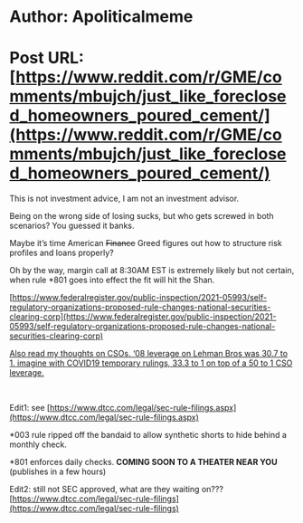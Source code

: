 # Author: Apoliticalmeme
# Post URL: [https://www.reddit.com/r/GME/comments/mbujch/just_like_foreclosed_homeowners_poured_cement/](https://www.reddit.com/r/GME/comments/mbujch/just_like_foreclosed_homeowners_poured_cement/)


This is not investment advice, I am not an investment advisor.

Being on the wrong side of losing sucks, but who gets screwed in both scenarios? You guessed it banks.

Maybe it’s time American ~~Finance~~ Greed figures out how to structure risk profiles and loans properly?

Oh by the way, margin call at 8:30AM EST is extremely likely but not certain, when rule \*801 goes into effect the fit will hit the Shan.

[https://www.federalregister.gov/public-inspection/2021-05993/self-regulatory-organizations-proposed-rule-changes-national-securities-clearing-corp](https://www.federalregister.gov/public-inspection/2021-05993/self-regulatory-organizations-proposed-rule-changes-national-securities-clearing-corp)

[Also read my thoughts on CSOs. ‘08 leverage on Lehman Bros was 30.7 to 1. imagine with COVID19 temporary rulings, 33.3 to 1 on top of a 50 to 1 CSO leverage.](https://preview.redd.it/nbbz2ydprvo61.jpg?width=913&format=pjpg&auto=webp&s=e776d4f8acc74a470296d25cdb666de0fb1ecd6c)

&#x200B;

Edit1: see [https://www.dtcc.com/legal/sec-rule-filings.aspx](https://www.dtcc.com/legal/sec-rule-filings.aspx)

\*003 rule ripped off the bandaid to allow synthetic shorts to hide behind a monthly check.

\*801 enforces daily checks. **COMING SOON TO A THEATER NEAR YOU** (publishes in a few hours)

Edit2: still not SEC approved, what are they waiting on??? [https://www.dtcc.com/legal/sec-rule-filings](https://www.dtcc.com/legal/sec-rule-filings)